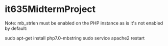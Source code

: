 # it635MidtermProject

Note: mb_strlen must be enabled on the PHP instance as is it's not enabled by default:

sudo apt-get install php7.0-mbstring
sudo service apache2 restart
